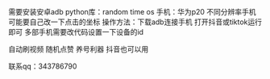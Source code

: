 需要安装安卓adb
python库：random time os
手机：华为p20 不同分辨率手机可能要自己改一下点击的坐标
操作方法：下载adb连接手机 打开抖音或tiktok运行即可 多部手机需要改代码设置一下设备的id

自动刷视频 随机点赞 养号利器 抖音也可以用

联系qq：343786790